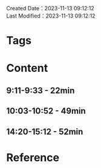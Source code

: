 Created Date：2023-11-13 09:12:12  
Last Modified：2023-11-13 09:12:12

# Tags

# Content

## 9:11-9:33 - 22min

## 10:03-10:52 - 49min

## 14:20-15:12 - 52min

# Reference
